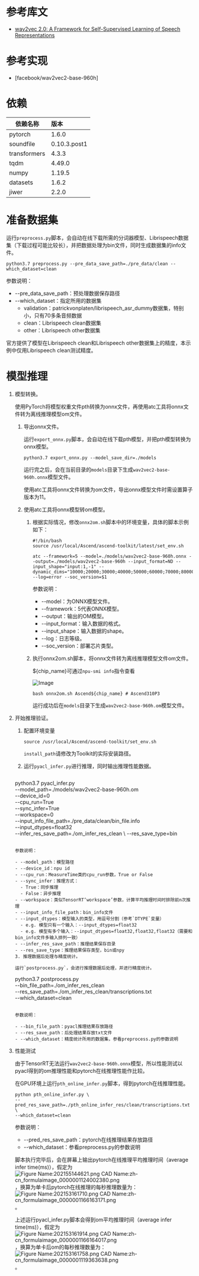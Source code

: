 # 参考库文

- [wav2vec 2.0: A Framework for Self-Supervised Learning of Speech Representations](https://arxiv.org/abs/2006.11477)

# 参考实现

- [facebook/wav2vec2-base-960h]

# 依赖

| 依赖名称     | 版本         |
| ------------ | :----------- |
| pytorch      | 1.6.0        |
| soundfile    | 0.10.3.post1 |
| transformers | 4.3.3        |
| tqdm         | 4.49.0       |
| numpy        | 1.19.5       |
| datasets     | 1.6.2        |
| jiwer        | 2.2.0        |

# 准备数据集

运行`preprocess.py`脚本，会自动在线下载所需的分词器模型、Librispeech数据集（下载过程可能比较长），并把数据处理为bin文件，同时生成数据集的info文件。

```
python3.7 preprocess.py --pre_data_save_path=./pre_data/clean --which_dataset=clean
```

参数说明：

- --pre_data_save_path：预处理数据保存路径
- --which_dataset：指定所用的数据集
  - validation：patrickvonplaten/librispeech_asr_dummy数据集，特别小，只有70多条音频数据
  - clean：Librispeech clean数据集
  - other：Librispeech other数据集

官方提供了模型在Librispeech clean和Librispeech other数据集上的精度，本示例中仅用Librispeech clean测试精度。

# 模型推理

1. 模型转换。

   使用PyTorch将模型权重文件pth转换为onnx文件，再使用atc工具将onnx文件转为离线推理模型om文件。

   1. 导出onnx文件。

      运行`export_onnx.py`脚本，会自动在线下载pth模型，并把pth模型转换为onnx模型。

      ```
      python3.7 export_onnx.py --model_save_dir=./models
      ```

      运行完之后，会在当前目录的`models`目录下生成`wav2vec2-base-960h.onnx`模型文件。

      使用atc工具将onnx文件转换为om文件，导出onnx模型文件时需设置算子版本为11。

   2. 使用atc工具将onnx模型转om模型。

      1. 根据实际情况，修改`onnx2om.sh`脚本中的环境变量，具体的脚本示例如下：

         ```
         #!/bin/bash
         source /usr/local/Ascend/ascend-toolkit/latest/set_env.sh
         
         atc --framework=5 --model=./models/wav2vec2-base-960h.onnx --output=./models/wav2vec2-base-960h --input_format=ND --input_shape="input:1,-1" --dynamic_dims="10000;20000;30000;40000;50000;60000;70000;80000;90000;100000;110000;120000;130000;140000;150000;160000;170000;180000;190000;200000;210000;220000;230000;240000;250000;260000;270000;280000;290000;300000;310000;320000;330000;340000;350000;360000;370000;380000;390000;400000;410000;420000;430000;440000;450000;460000;470000;480000;490000;500000;510000;520000;530000;540000;550000;560000" --log=error --soc_version=$1
         ```
      
         参数说明：
         
         - --model：为ONNX模型文件。
         - --framework：5代表ONNX模型。
         - --output：输出的OM模型。
         - --input_format：输入数据的格式。
         - --input_shape：输入数据的shape。
         - --log：日志等级。
         - --soc_version：部署芯片类型。
      
      2. 执行onnx2om.sh脚本，将onnx文件转为离线推理模型文件om文件。
      
         ${chip_name}可通过`npu-smi info`指令查看

         ![Image](https://gitee.com/ascend/ModelZoo-PyTorch/raw/master/ACL_PyTorch/images/310P3.png)
         
         ```
         bash onnx2om.sh Ascend${chip_name} # Ascend310P3
         ```
      
         运行成功后在`models`目录下生成`wav2vec2-base-960h.om`模型文件。

2. 开始推理验证。

   1. 配置环境变量

      ```
      source /usr/local/Ascend/ascend-toolkit/set_env.sh
      ```

      `install_path`请修改为Toolkit的实际安装路径。
   
   2. 运行`pyacl_infer.py`进行推理，同时输出推理性能数据。

      ```
   python3.7 pyacl_infer.py \
        --model_path=./models/wav2vec2-base-960h.om \
        --device_id=0 \
        --cpu_run=True \
        --sync_infer=True \
        --workspace=0 \
        --input_info_file_path=./pre_data/clean/bin_file.info \
        --input_dtypes=float32 \
        --infer_res_save_path=./om_infer_res_clean \  --res_save_type=bin
      ```
   
      参数说明：
   
      - --model_path：模型路径
      - --device_id：npu id
      - --cpu_run：MeasureTime类的cpu_run参数，True or False
      - --sync_infer：推理方式：
        - True：同步推理
        - False：异步推理
      - --workspace：类似TensorRT‘workspace’参数，计算平均推理时间时排除前n次推理
      - --input_info_file_path：bin_info文件
      - --input_dtypes：模型输入的类型，用逗号分割（参考`DTYPE`变量）
        - e.g. 模型只有一个输入：--input_dtypes=float32
        - e.g. 模型有多个输入：--input_dtypes=float32,float32,float32（需要和bin_info文件多输入排列一致）
      - --infer_res_save_path：推理结果保存目录
      - --res_save_type：推理结果保存类型，bin或npy
   3. 推理数据后处理与精度统计。
   
   运行`postprocess.py`，会进行推理数据后处理，并进行精度统计。
   
   ```
   python3.7 postprocess.py \
      --bin_file_path=./om_infer_res_clean \
   --res_save_path=./om_infer_res_clean/transcriptions.txt \
      --which_dataset=clean
      ```
      
      参数说明：
      
      - --bin_file_path：pyacl推理结果存放路径
      - --res_save_path：后处理结果存放txt文件
      - --which_dataset：精度统计所用的数据集，参看preprocess.py的参数说明
   
4. 性能测试
   
   由于TensorRT无法运行`wav2vec2-base-960h.onnx`模型，所以性能测试以pyacl得到的om推理性能和pytorch在线推理性能作比较。
   
      在GPU环境上运行`pth_online_infer.py`脚本，得到pytorch在线推理性能。
   
      ```
      python pth_online_infer.py \
      --pred_res_save_path=./pth_online_infer_res/clean/transcriptions.txt \
   --which_dataset=clean
      ```
   
      参数说明：
      
      - --pred_res_save_path：pytorch在线推理结果存放路径
      - --which_dataset：参看preprocess.py的参数说明
      
      脚本执行完毕后，会在屏幕上输出pytorch在线推理平均推理时间（average infer time(ms)），假定为![Figure Name:202155144621.png CAD Name:zh-cn_formulaimage_0000001124002380.png](http://resource.idp.huawei.com/idpresource/nasshare/editor/image/34040284354/1_zh-cn_formulaimage_0000001124002380.png)，换算为单卡后pytorch在线推理的每秒推理数量为：![Figure Name:202153161710.png CAD Name:zh-cn_formulaimage_0000001166163171.png](http://resource.idp.huawei.com/idpresource/nasshare/editor/image/34040284354/3_zh-cn_formulaimage_0000001166163171.png)。
      
      上述运行pyacl_infer.py脚本会得到om平均推理时间（average infer time(ms)），假定为![Figure Name:202153161914.png CAD Name:zh-cn_formulaimage_0000001166164017.png](http://resource.idp.huawei.com/idpresource/nasshare/editor/image/34040284354/1_zh-cn_formulaimage_0000001166164017.png)，换算为单卡后om的每秒推理数量为：![Figure Name:202153161758.png CAD Name:zh-cn_formulaimage_0000001119363638.png](http://resource.idp.huawei.com/idpresource/nasshare/editor/image/34040284354/2_zh-cn_formulaimage_0000001119363638.png)。